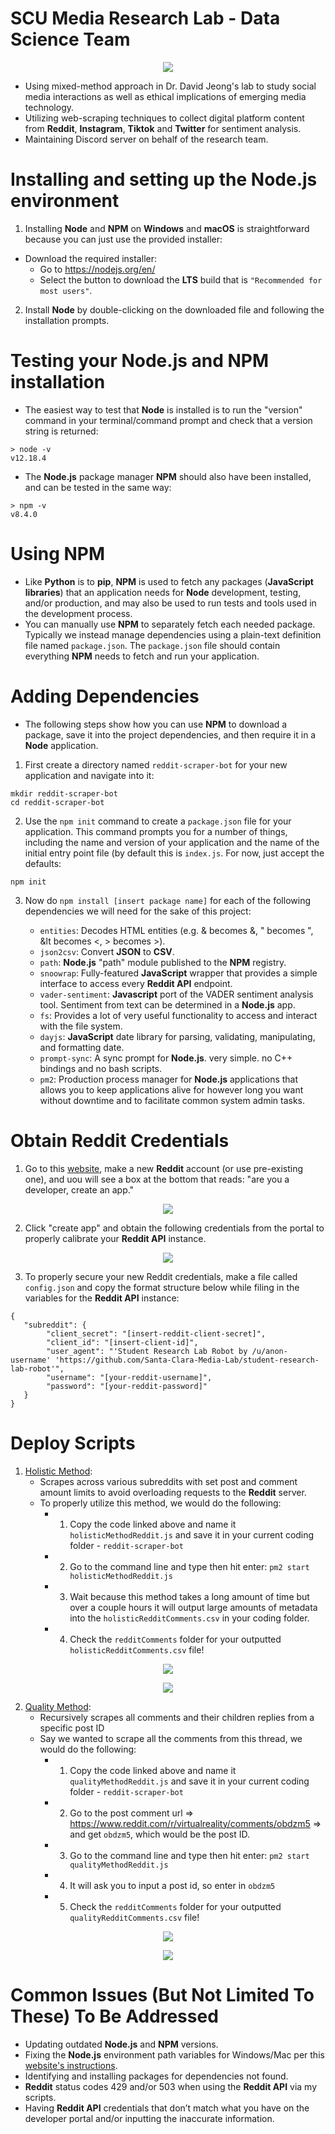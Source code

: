 # SCU Media Research Lab - Data Science Team

<p align="center">
  <img src="https://github.com/Santa-Clara-Media-Lab/student-research-lab-robot/blob/main/assets/educord.png?raw=true">
</p>

- Using mixed-method approach in Dr. David Jeong's lab to study social media interactions as well as ethical implications of emerging media technology.
- Utilizing web-scraping techniques to collect digital platform content from **Reddit**, **Instagram**, **Tiktok** and **Twitter** for sentiment analysis.
- Maintaining Discord server on behalf of the research team.

# Installing and setting up the Node.js environment

1. Installing **Node** and **NPM** on **Windows** and **macOS** is straightforward because you can just use the provided installer:

- Download the required installer:
  - Go to https://nodejs.org/en/
  - Select the button to download the **LTS** build that is `"Recommended for most users"`.

2. Install **Node** by double-clicking on the downloaded file and following the installation prompts.

# Testing your Node.js and NPM installation

- The easiest way to test that **Node** is installed is to run the "version" command in your terminal/command prompt and check that a version string is returned:

```
> node -v
v12.18.4
```

- The **Node.js** package manager **NPM** should also have been installed, and can be tested in the same way:

```
> npm -v 
v8.4.0
```

# Using NPM

- Like **Python** is to **pip**, **NPM** is used to fetch any packages (**JavaScript libraries**) that an application needs for **Node** development, testing, and/or production, and may also be used to run tests and tools used in the development process.
- You can manually use **NPM** to separately fetch each needed package. Typically we instead manage dependencies using a plain-text definition file named `package.json`. The `package.json` file should contain everything **NPM** needs to fetch and run your application.

# Adding Dependencies

- The following steps show how you can use **NPM** to download a package, save it into the project dependencies, and then require it in a **Node** application.

1. First create a directory named `reddit-scraper-bot` for your new application and navigate into it:

```
mkdir reddit-scraper-bot
cd reddit-scraper-bot
```

2. Use the `npm init` command to create a `package.json` file for your application. This command prompts you for a number of things, including the name and version of your application and the name of the initial entry point file (by default this is `index.js`. For now, just accept the defaults:

```
npm init
```

3. Now do `npm install [insert package name]` for each of the following dependencies we will need for the sake of this project:

   - `entities`: Decodes HTML entities (e.g. &amp; becomes &, &quot; becomes ", &lt becomes <, &gt; becomes >).
   - `json2csv`: Convert **JSON** to **CSV**.
   - `path`: **Node.js** "path" module published to the **NPM** registry.
   - `snoowrap`: Fully-featured **JavaScript** wrapper that provides a simple interface to access every **Reddit API** endpoint.
   - `vader-sentiment`: **Javascript** port of the VADER sentiment analysis tool. Sentiment from text can be determined in a **Node.js** app.
   - `fs`: Provides a lot of very useful functionality to access and interact with the file system.
   - `dayjs`: **JavaScript** date library for parsing, validating, manipulating, and formatting date.
   - `prompt-sync`: A sync prompt for **Node.js**. very simple. no C++ bindings and no bash scripts.
   - `pm2`: Production process manager for **Node.js** applications that allows you to keep applications alive for however long you want without downtime and to facilitate common system admin tasks.

# Obtain Reddit Credentials

1. Go to this [website](https://www.reddit.com/prefs/apps), make a new **Reddit** account (or use pre-existing one), and uou will see a box at the bottom that reads: "are you a developer, create an app."

<p align="center">
  <img src="https://user-images.githubusercontent.com/42426861/127065682-39207003-91d0-44e4-98a6-c37581960731.png">
</p>

2. Click "create app" and obtain the following credentials from the portal to properly calibrate your **Reddit API** instance.

<p align="center">
  <img src="https://user-images.githubusercontent.com/42426861/127066287-6f9d89c1-1e47-447e-b181-5b7cc1d05eb4.png">
</p>

3. To properly secure your new Reddit credentials, make a file called `config.json` and copy the format structure below while filing in the variables for the **Reddit API** instance:

```
{
   "subreddit": {
        "client_secret": "[insert-reddit-client-secret]",
        "client_id": "[insert-client-id]",
        "user_agent": "'Student Research Lab Robot by /u/anon-username' 'https://github.com/Santa-Clara-Media-Lab/student-research-lab-robot'",
        "username": "[your-reddit-username]",
        "password": "[your-reddit-password]"
   } 
} 
```

# Deploy Scripts

1. [Holistic Method](https://www.toptal.com/developers/hastebin/cimaboteva.js):
   - Scrapes across various subreddits with set post and comment amount limits to avoid overloading requests to the **Reddit** server.
   - To properly utilize this method, we would do the following:
     - 1. Copy the code linked above and name it `holisticMethodReddit.js` and save it in your current coding folder - `reddit-scraper-bot`
     - 2. Go to the command line and type then hit enter: `pm2 start holisticMethodReddit.js`
     - 3. Wait because this method takes a long amount of time but over a couple hours it will output large amounts of metadata into the `holisticRedditComments.csv` in your coding folder.
     - 4. Check the `redditComments` folder for your outputted `holisticRedditComments.csv` file!

<p align="center"> 
  <img src="https://user-images.githubusercontent.com/42426861/127064469-62a95cdd-c1d9-41ed-9192-89478ff7c72a.png">
</p>

<p align="center"> 
  <img src="https://user-images.githubusercontent.com/42426861/127064502-4af7b6b1-0055-4cd6-b718-9f9be7f9a9df.png">
</p>

2. [Quality Method](https://www.toptal.com/developers/hastebin/ecahorozob.js):
   - Recursively scrapes all comments and their children replies from a specific post ID
   - Say we wanted to scrape all the comments from this thread, we would do the following:
     - 1. Copy the code linked above and name it `qualityMethodReddit.js` and save it in your current coding folder - `reddit-scraper-bot`
     - 2. Go to the post comment url => https://www.reddit.com/r/virtualreality/comments/obdzm5 => and get `obdzm5`, which would be the post ID.
     - 3. Go to the command line and type then hit enter: `pm2 start qualityMethodReddit.js`
     - 4. It will ask you to input a post id, so enter in `obdzm5`
     - 5. Check the `redditComments` folder for your outputted `qualityRedditComments.csv` file!

<p align="center">
  <img src="https://user-images.githubusercontent.com/42426861/127062838-ac4e0dfb-b36c-4541-a34a-4ead3325b1cd.png">
</p>

<p align="center">
  <img src="https://user-images.githubusercontent.com/42426861/127065044-3485a336-6fdb-4014-85f1-67e929a10d37.png">
</p>

# Common Issues (But Not Limited To These) To Be Addressed

- Updating outdated **Node.js** and **NPM** versions.
- Fixing the **Node.js** environment path variables for Windows/Mac per this [website&#39;s instructions](https://newbedev.com/fixing-npm-path-in-windows-8-and-10).
- Identifying and installing packages for dependencies not found.
- **Reddit** status codes 429 and/or 503 when using the **Reddit API** via my scripts.
- Having **Reddit API** credentials that don’t match what you have on the developer portal and/or inputting the inaccurate information.
